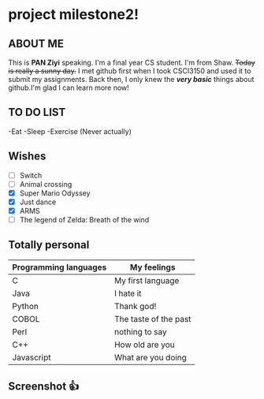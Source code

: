 # project milestone2!
## ABOUT ME
This is **PAN Ziyi** speaking. I'm a final year CS student. I'm from Shaw. ~~Today is really a sunny day.~~
I met github first when I took CSCI3150 and used it to submit my assignments. Back then, I only knew the ***very basic*** things about github.I'm glad I can learn more now!
## TO DO LIST
-Eat
-Sleep
-Exercise (Never actually)

## Wishes
- [ ] Switch
- [ ] Animal crossing
- [x] Super Mario Odyssey
- [x] Just dance
- [x] ARMS
- [ ] The legend of Zelda: Breath of the wind

## Totally personal
| Programming languages |    My feelings       |
|-----------------------|----------------------| 
|           C           |My first language     |
|           Java        |I hate it             |
|           Python      |Thank god!            |
|           COBOL       |The taste of the past |
|           Perl        |nothing to say        |
|           C++         |How old are you       |
|           Javascript  |What are you doing    | 

## Screenshot :+1:
